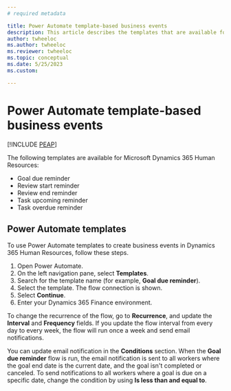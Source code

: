 ```yaml
---
# required metadata

title: Power Automate template-based business events
description: This article describes the templates that are available for Human Resources business events.
author: twheeloc
ms.author: twheeloc
ms.reviewer: twheeloc
ms.topic: conceptual
ms.date: 5/25/2023
ms.custom:

---
```


# Power Automate template-based business events

[!INCLUDE [PEAP](../includes/peap-2.md)]

The following templates are available for Microsoft Dynamics 365 Human Resources:

- Goal due reminder
- Review start reminder
- Review end reminder
- Task upcoming reminder
- Task overdue reminder

## Power Automate templates

To use Power Automate templates to create business events in Dynamics 365 Human Resources, follow these steps.

1. Open Power Automate.
2. On the left navigation pane, select **Templates**.
3. Search for the template name (for example, **Goal due reminder**).
4. Select the template. The flow connection is shown.
5. Select **Continue**.
6. Enter your Dynamics 365 Finance environment.

To change the recurrence of the flow, go to **Recurrence**, and update the **Interval** and **Frequency** fields. If you update the flow interval from every day to every week, the flow will run once a week and send email notifications.

You can update email notification in the **Conditions** section. When the **Goal due reminder** flow is run, the email notification is sent to all workers where the goal end date is the current date, and the goal isn't completed or canceled. To send notifications to all workers where a goal is due on a specific date, change the condition by using **Is less than and equal to**.

